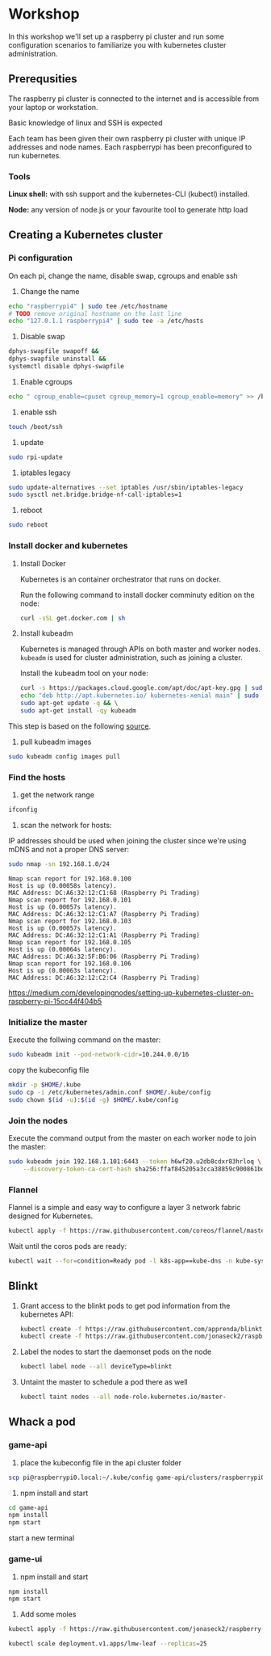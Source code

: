# Workshop

In this workshop we'll set up a raspberry pi cluster and run some configuration scenarios to familiarize you with kubernetes cluster administration.

## Prerequsities

The raspberry pi cluster is connected to the internet and is accessible from your laptop or workstation.

Basic knowledge of linux and SSH is expected

Each team has been given their own raspberry pi cluster with unique IP addresses and node names. Each raspberrypi has been preconfigured to run kubernetes.

### Tools

**Linux shell:** with ssh support and the kubernetes-CLI (kubectl) installed.

**Node:** any version of node.js or your favourite tool to generate http load

## Creating a Kubernetes cluster

### Pi configuration

On each pi, change the name, disable swap, cgroups and enable ssh

1. Change the name

```sh
echo "raspberrypi4" | sudo tee /etc/hostname
# TODO remove original hostname on the last line
echo "127.0.1.1	raspberrypi4" | sudo tee -a /etc/hosts
```

1. Disable swap

```sh
dphys-swapfile swapoff &&
dphys-swapfile uninstall &&
systemctl disable dphys-swapfile
```

1. Enable cgroups

```sh
echo " cgroup_enable=cpuset cgroup_memory=1 cgroup_enable=memory" >> /boot/cmdline.txt
```

1. enable ssh

```sh
touch /boot/ssh
```

1. update

```sh
sudo rpi-update
```

1. iptables legacy

```sh
sudo update-alternatives --set iptables /usr/sbin/iptables-legacy
sudo sysctl net.bridge.bridge-nf-call-iptables=1
```

1. reboot

```sh
sudo reboot
```

### Install docker and kubernetes

1. Install Docker

    Kubernetes is an container orchestrator that runs on docker.

    Run the following command to install docker comminuty edition on the node:

    ```sh
    curl -sSL get.docker.com | sh
    ```

1. Install kubeadm

    Kubernetes is managed through APIs on both master and worker nodes. `kubeadm` is used for cluster administration, such as joining a cluster.

    Install the kubeadm tool on your node:

    ```sh
    curl -s https://packages.cloud.google.com/apt/doc/apt-key.gpg | sudo apt-key add - && \
    echo "deb http://apt.kubernetes.io/ kubernetes-xenial main" | sudo tee /etc/apt/sources.list.d/kubernetes.list && \
    sudo apt-get update -q && \
    sudo apt-get install -qy kubeadm
    ```

This step is based on the following [source](https://gist.github.com/alexellis/fdbc90de7691a1b9edb545c17da2d975).

1. pull kubeadm images

```sh
sudo kubeadm config images pull
```

### Find the hosts

1. get the network range

```sh
ifconfig
```

1. scan the network for hosts:

IP addresses should be used when joining the cluster since we're using mDNS and not a proper DNS server:

```sh
sudo nmap -sn 192.168.1.0/24
```

```output
Nmap scan report for 192.168.0.100
Host is up (0.00058s latency).
MAC Address: DC:A6:32:12:C1:68 (Raspberry Pi Trading)
Nmap scan report for 192.168.0.101
Host is up (0.00057s latency).
MAC Address: DC:A6:32:12:C1:A7 (Raspberry Pi Trading)
Nmap scan report for 192.168.0.103
Host is up (0.00057s latency).
MAC Address: DC:A6:32:12:C1:A1 (Raspberry Pi Trading)
Nmap scan report for 192.168.0.105
Host is up (0.00064s latency).
MAC Address: DC:A6:32:5F:B6:06 (Raspberry Pi Trading)
Nmap scan report for 192.168.0.106
Host is up (0.00063s latency).
MAC Address: DC:A6:32:12:C2:C4 (Raspberry Pi Trading)
```

<https://medium.com/developingnodes/setting-up-kubernetes-cluster-on-raspberry-pi-15cc44f404b5>

### Initialize the master

Execute the follwing command on the master:

```sh
sudo kubeadm init --pod-network-cidr=10.244.0.0/16
```

copy the kubeconfig file

```sh
mkdir -p $HOME/.kube
sudo cp -i /etc/kubernetes/admin.conf $HOME/.kube/config
sudo chown $(id -u):$(id -g) $HOME/.kube/config
```

### Join the nodes

Execute the command output from the master on each worker node to join the master:

```sh
sudo kubeadm join 192.168.1.101:6443 --token h6wf20.u2db8cdxr83hrloq \
    --discovery-token-ca-cert-hash sha256:ffaf845205a3cca38859c900861bd01e28353ec93009cd35cb405e717e1b3c6b
```

### Flannel

Flannel is a simple and easy way to configure a layer 3 network fabric designed for Kubernetes.

```sh
kubectl apply -f https://raw.githubusercontent.com/coreos/flannel/master/Documentation/kube-flannel.yml
```

Wait until the coros pods are ready:

```sh
kubectl wait --for=condition=Ready pod -l k8s-app==kube-dns -n kube-system
```

## Blinkt

1. Grant access to the blinkt pods to get pod information from the kubernetes API:

    ```sh
    kubectl create -f https://raw.githubusercontent.com/apprenda/blinkt-k8s-controller/master/kubernetes/blinkt-k8s-controller-rbac.yaml
    kubectl create -f https://raw.githubusercontent.com/jonaseck2/raspberry-cluster/master/blinkt-k8s-controller-ds.yaml
    ```

1. Label the nodes to start the daemonset pods on the node

   ```sh
   kubectl label node --all deviceType=blinkt
   ```

1. Untaint the master to schedule a pod there as well

   ```sh
   kubectl taint nodes --all node-role.kubernetes.io/master-
   ```

## Whack a pod

### game-api

1. place the kubeconfig file in the api cluster folder

```sh
scp pi@raspberrypi0.local:~/.kube/config game-api/clusters/raspberrypi0.yaml
```

1. npm install and start

```sh
cd game-api
npm install
npm start
```

start a new terminal

### game-ui

1. npm install and start

```sh
npm install
npm start
```

1. Add some moles

```sh
kubectl apply -f https://raw.githubusercontent.com/jonaseck2/raspberry-cluster/master/deployment.yaml
```

```sh
kubectl scale deployment.v1.apps/lmw-leaf --replicas=25
```

